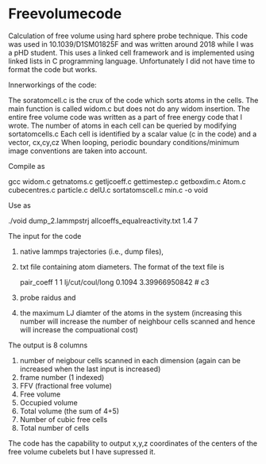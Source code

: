 # Freevolumecode
Calculation of free volume using hard sphere probe technique. This code was used in 10.1039/D1SM01825F and was written around 2018 while I was a pHD student. This uses a linked cell framework and is implemented using linked lists in C programming language. 
Unfortunately I did not have time to format the code but works. 


   
Innerworkings of the code:

The soratomcell.c is the crux of the code which sorts atoms in the cells. 
The main function is called widom.c but does not do any widom insertion. The entire free volume code was written as a part of free energy code that I wrote. 
The number of atoms in each cell can be queried by modifying sortatomcells.c
Each cell is identified by a scalar value (c in the code) and a vector, cx,cy,cz 
When looping, periodic boundary conditions/minimum image conventions are taken into account. 


Compile as 

gcc widom.c getnatoms.c getljcoeff.c  gettimestep.c getboxdim.c  Atom.c cubecentres.c particle.c delU.c sortatomscell.c min.c -o void

Use as 

./void  dump_2.lammpstrj allcoeffs_equalreactivity.txt 1.4 7



The input for the code 
1) native lammps trajectories (i.e., dump files),
2) txt file containing atom diameters. The format of the text file is
   
   pair_coeff 1 1 lj/cut/coul/long 0.1094 3.39966950842 # c3

4) probe raidus and
5) the maximum LJ diamter of the atoms in the system (increasing this number will increase the number of neighbour cells scanned and hence will increase the compuational cost)

The output is 8 columns

1. number of neigbour cells scanned in each dimension (again can be increased when the last input is increased)
2. frame number (1 indexed)
3. FFV (fractional free volume) 
4. Free volume
5. Occupied volume
6. Total volume (the sum of 4+5)
7. Number of cubic free cells
8. Total number of cells

The code has the capability to output x,y,z coordinates of the centers of the free volume cubelets but I have supressed it. 

